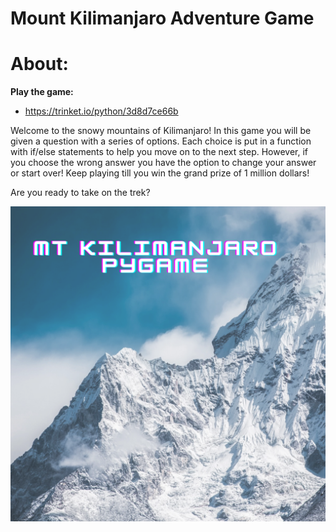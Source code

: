 #  Mount Kilimanjaro Adventure Game

# About:

<b> Play the game: </b>
- https://trinket.io/python/3d8d7ce66b

Welcome to the snowy mountains of Kilimanjaro! In this game you will be given a question with a series of options. Each choice is put in a function with if/else statements to help you move on to the next step. However, if you choose the wrong answer you have the option to change your answer or start over! Keep playing till you win the grand prize of 1 million dollars! 

Are you ready to take on the trek?

![game-image](https://github.com/poojanagrecha/Mount-Kilimanjaro-PyGame/blob/main/images/MT%20Kilimanjaro%20PyGAME.png)
